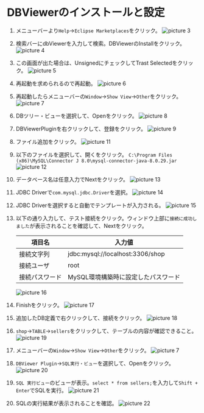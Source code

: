 # DBViewerのインストールと設定

1. メニューバーより`Help`->`Eclipse Marketplaces`をクリック。
![picture 3](images2/610f79d29f58162b40b5f4ab3fbfccfada76a19f2a908ba3424f027372438b3d.png)  

1. 検索バーにdbViewerを入力して検索。DBViewerのInstallをクリック。
![picture 4](images2/7f0f5e19f3419dc76b883dcdf1835bd5d911fcbefd504c47832b626cff3722a3.png)  

1. この画面が出た場合は、UnsignedにチェックしてTrast Selectedをクリック。
![picture 5](images2/48079984949cbb62972606fc29a5b4572bc8281d034bff87e0f4fe1071df55f4.png)  

1. 再起動を求められるので再起動。
![picture 6](images2/2ee2fe2bb1f4118ad74c92af8f9bbfb3f58d0d7340dd9c4c29f012c3fdf3a5d0.png)  

1. 再起動したらメニューバーの`Window`->`Show View`->`Other`をクリック。
![picture 7](images2/c0b7e6f31829870e90c066697e200addcb472aeb9e51b3c1fb645131d2705d6d.png) 

1. DBツリー・ビューを選択して、Openをクリック。
![picture 8](images2/8bd1d64cf9e4b040596c90b3d52bb078ed8a11aac97f61af218ad2d006137f0a.png)  

1. DBViewerPluginを右クリックして、登録をクリック。
![picture 9](images2/1b2ee6b47d6b63360715d313ea52e3657f7c41b71ccd94a2cdc7d80e86f04d8a.png)  

1. ファイル追加をクリック。
![picture 11](images2/dfae7fb7c8d7adfeb2ea8fb9f77e1691754c6f2edb0039ec9e713044fdb51c4b.png)  

1. 以下のファイルを選択して、開くをクリック。
`C:\Program Files (x86)\MySQL\Connector J 8.0\mysql-connector-java-8.0.29.jar`
![picture 12](images2/8c72bd76eb08ea64cfbaf40de63ef4d0a1828cbc03e67ee01c8d6b413d491e5b.png)  

1. データベース名は任意入力でNextをクリック。
![picture 13](images2/5ad0a727a3408a3a35bf35705435ac652bf693e5b408820bdcb21f8984ba9435.png)  

1. JDBC Driverで`com.mysql.jdbc.Driver`を選択。
![picture 14](images2/da2e808ee8055893a29bebaf7ebced6c7fc07d8515d2e3692239907db3ee8510.png)  

1. JDBC Driverを選択すると自動でテンプレートが入力される。
![picture 15](images2/962c38247f14d7319c620347379324096fadfeced16fbcf92dbe8705a8b17ce5.png)  

1. 以下の通り入力して、テスト接続をクリック。ウィンドウ上部に`接続に成功しました`が表示されることを確認して、Nextをクリック。

    | 項目名 | 入力値 |
    | --- | --- |
    | 接続文字列 | jdbc:mysql://localhost:3306/shop |
    | 接続ユーザ | root | 
    | 接続パスワード | MySQL環境構築時に設定したパスワード |
    
    ![picture 16](images2/2159b8a8545bb8023002bce165c1aa5ee14a513d396757b5d3d3bd92c36306e3.png)  

1. Finishをクリック。
![picture 17](images2/cc443566be0cac7f52c00f76f1dc0bffb54b9b428efe9b942c8708739a90f3e9.png)  

1. 追加したDB定義で右クリックして、接続をクリック。
![picture 18](images2/aa784306512d2aa9aa7dd984e28acd334730ac9856ed9fbea80716d9273b40e6.png)  

1. `shop`->`TABLE`->`sellers`をクリックして、テーブルの内容が確認できること。
![picture 19](images2/7bf96d3e8023f71304667028928c0d486c6f77f52cf1df6d1ae2b1975a311076.png)  

1. メニューバーの`Window`->`Show View`->`Other`をクリック。
![picture 7](images2/c0b7e6f31829870e90c066697e200addcb472aeb9e51b3c1fb645131d2705d6d.png) 

1. `DBViewer Plugin`->`SQL実行・ビュー`を選択して、Openをクリック。
![picture 20](images2/6816ac5e2bbd34c14d5ab92ae9ddf3547d48fdd2e11dd1556e04bb4a14e09a4f.png)

1. `SQL 実行ビュー`のビューが表示。`select * from sellers;`を入力して`Shift + Enter`でSQLを実行。
![picture 21](images2/25e610924e83d2dfe80d96946403b819606dce219afb993963636350a193c9da.png)  

1. SQLの実行結果が表示されることを確認。
![picture 22](images2/a6a4e51b805e62adf672e5b85d8ae04319be0084593317656b516e979c870824.png)  
